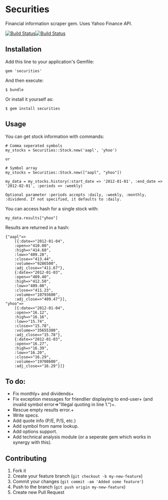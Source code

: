 # Securities

Financial information scraper gem. 
Uses Yahoo Finance API.

[![Build Status](https://secure.travis-ci.org/Nedomas/securities.png)](http://travis-ci.org/Nedomas/securities)[![Build Status](https://gemnasium.com/Nedomas/securities.png)](https://gemnasium.com/Nedomas/securities)

## Installation

Add this line to your application's Gemfile:

    gem 'securities'

And then execute:

    $ bundle

Or install it yourself as:

    $ gem install securities

## Usage

You can get stock information with commands:

	# Comma seperated symbols
	my_stocks = Securities::Stock.new('aapl', 'yhoo')

	or

	# Symbol array
	my_stocks = Securities::Stock.new(["aapl", "yhoo"])

	my_data = my_stocks.history(:start_date => '2012-01-01', :end_date => '2012-02-01', :periods => :weekly)
	
	Optional parameter :periods accepts :daily, :weekly, :monthly, :dividend. If not specified, it defaults to :daily.

You can access hash for a single stock with:

	my_data.results["yhoo"]

Results are returned in a hash:

	{"aapl"=>
		[{:date=>"2012-01-04",
		:open=>"410.00",
		:high=>"414.68", 
		:low=>"409.28", 
		:close=>"413.44", 
		:volume=>"9286500", 
		:adj_close=>"411.67"}, 
		{:date=>"2012-01-03", 
		:open=>"409.40", 
		:high=>"412.50", 
		:low=>"409.00", 
		:close=>"411.23", 
		:volume=>"10793600", 
		:adj_close=>"409.47"}], 
	"yhoo"=>
		[{:date=>"2012-01-04", 
		:open=>"16.12", 
		:high=>"16.16", 
		:low=>"15.74", 
		:close=>"15.78", 
		:volume=>"35655300", 
		:adj_close=>"15.78"}, 
		{:date=>"2012-01-03", 
		:open=>"16.27", 
		:high=>"16.39", 
		:low=>"16.20", 
		:close=>"16.29", 
		:volume=>"19708600", 
		:adj_close=>"16.29"}]}

## To do:

* Fix monthly+ and dividends+
* Fix exception messages for friendlier displaying to end-user+ (and invalid symbol error=>"Illegal quoting in line 1.")+.
* Rescue empty results error.+
* Write specs.
* Add quote info (P/E, P/S, etc.)
* Add symbol from name lookup.
* Add options support.
* Add technical analysis module (or a seperate gem which works in synergy with this).

## Contributing

1. Fork it
2. Create your feature branch (`git checkout -b my-new-feature`)
3. Commit your changes (`git commit -am 'Added some feature'`)
4. Push to the branch (`git push origin my-new-feature`)
5. Create new Pull Request
